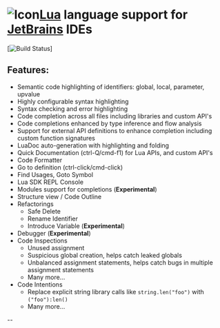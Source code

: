 # ![Icon][2][Lua][1] language support for [JetBrains][3] IDEs

[![Build Status](http://sylvanaar-build.asuscomm.com:8084/app/rest/builds/buildType:LuaForIdea13_BuildCheck/statusIcon)]

## Features:


 * Semantic code highlighting of identifiers: global, local, parameter, upvalue
 * Highly configurable syntax highlighting
 * Syntax checking and error highlighting
 * Code completion across all files including libraries and custom API's
 * Code completions enhanced by type inference and flow analysis
 * Support for external API definitions to enhance completion including custom function signatures
 * LuaDoc auto-generation with highlighting and folding
 * Quick Documentation (ctrl-Q/cmd-f1) for Lua APIs, and custom API's
 * Code Formatter
 * Go to definition (ctrl-click/cmd-click)
 * Find Usages, Goto Symbol
 * Lua SDK REPL Console
 * Modules support for completions (**Experimental**)
 * Structure view / Code Outline
 * Refactorings
    * Safe Delete
    * Rename Identifier
    * Introduce Variable (**Experimental**)
 * Debugger (**Experimental**)
 * Code Inspections
    * Unused assignment
    * Suspicious global creation, helps catch leaked globals
    * Unbalanced assignment statements, helps catch bugs in multiple assignment statements
    * Many more...
 * Code Intentions
    * Replace explicit string library calls like `string.len("foo")` with `("foo"):len()`
    * Many more...

--

 [1]: http://lua.org/
 [2]: http://www.lua.org/images/logo.gif
 [3]: http://www.jetbrains.com/